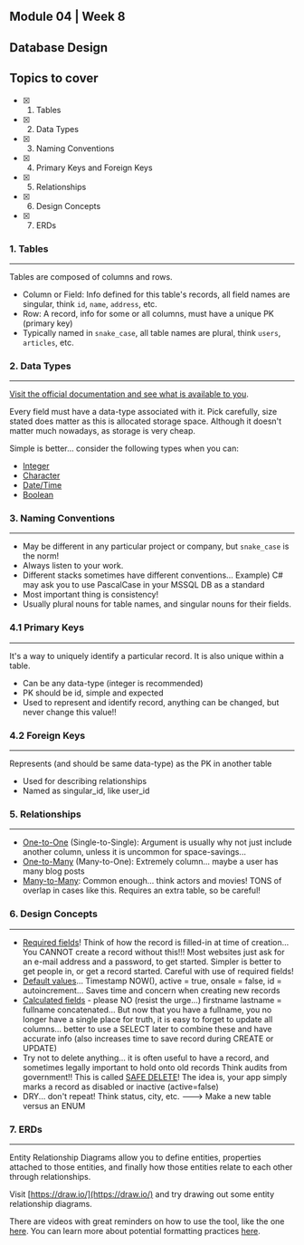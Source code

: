 ## Module 04 | Week 8
## Database Design

## Topics to cover

- [X] 1. Tables
- [X] 2. Data Types
- [X] 3. Naming Conventions
- [X] 4. Primary Keys and Foreign Keys
- [X] 5. Relationships
- [X] 6. Design Concepts
- [X] 7. ERDs

### 1. Tables
---

Tables are composed of columns and rows.
* Column or Field: Info defined for this table's records, all field names are singular, think `id`, `name`, `address`, etc.
* Row: A record, info for some or all columns, must have a unique PK (primary key)
* Typically named in `snake_case`, all table names are plural, think `users`, `articles`, etc.

### 2. Data Types
---

[Visit the official documentation and see what is available to you](https://www.postgresql.org/docs/current/datatype.html).

Every field must have a data-type associated with it. Pick carefully, size stated does matter as this is allocated storage space. Although it doesn't matter much nowadays, as storage is very cheap.

Simple is better... consider the following types when you can:

* [Integer](https://www.postgresql.org/docs/current/datatype-numeric.html#DATATYPE-INT)
* [Character](https://www.postgresql.org/docs/current/datatype-character.html)
* [Date/Time](https://www.postgresql.org/docs/current/datatype-datetime.html)
* [Boolean](https://www.postgresql.org/docs/current/datatype-boolean.html)

### 3. Naming Conventions
---

* May be different in any particular project or company, but `snake_case` is the norm!
* Always listen to your work.
* Different stacks sometimes have different conventions... Example) C# may ask you to use PascalCase in your MSSQL DB as a standard
* Most important thing is consistency!
* Usually plural nouns for table names, and singular nouns for their fields.

### 4.1 Primary Keys
---

It's a way to uniquely identify a particular record. It is also unique within a table.

* Can be any data-type (integer is recommended)
* PK should be id, simple and expected
* Used to represent and identify record, anything can be changed, but never change this value!!

### 4.2 Foreign Keys
---

Represents (and should be same data-type) as the PK in another table

* Used for describing relationships
* Named as singular_id, like user_id



### 5. Relationships
---

* [One-to-One](https://en.wikipedia.org/wiki/One-to-one_(data_model)) (Single-to-Single): Argument is usually why not just include another column, unless it is uncommon for space-savings...
* [One-to-Many](https://en.wikipedia.org/wiki/One-to-many_(data_model)) (Many-to-One): Extremely column... maybe a user has many blog posts
* [Many-to-Many](https://en.wikipedia.org/wiki/Many-to-many_(data_model)): Common enough... think actors and movies! TONS of overlap in cases like this. Requires an extra table, so be careful!

### 6. Design Concepts
---

* [Required fields](https://www.postgresql.org/docs/9.4/ddl-constraints.html)! Think of how the record is filled-in at time of creation... You CANNOT create a record without this!!! Most websites just ask for an e-mail address and a password, to get started. Simpler is better to get people in, or get a record started. Careful with use of required fields!
* [Default values](https://www.postgresql.org/docs/9.4/ddl-default.html)... Timestamp NOW(), active = true, onsale = false, id = autoincrement... Saves time and concern when creating new records
* [Calculated fields](https://www.postgresql.org/docs/12/ddl-generated-columns.html) - please NO (resist the urge...) firstname lastname = fullname concatenated... But now that you have a fullname, you no longer have a single place for truth, it is easy to forget to update all columns... better to use a SELECT later to combine these and have accurate info (also increases time to save record during CREATE or UPDATE)
* Try not to delete anything... it is often useful to have a record, and sometimes legally important to hold onto old records Think audits from government!! This is called [SAFE DELETE](https://medium.com/meroxa/creating-a-soft-delete-archive-table-with-postgresql-70ba2eb6baf3)! The idea is, your app simply marks a record as disabled or inactive (active=false)
* DRY... don't repeat! Think status, city, etc. ---> Make a new table versus an ENUM

### 7. ERDs
---

Entity Relationship Diagrams allow you to define entities, properties attached to those entities, and finally how those entities relate to each other through relationships.

Visit [https://draw.io/](https://draw.io/) and try drawing out some entity relationship diagrams.

There are videos with great reminders on how to use the tool, like the one [here](https://www.youtube.com/watch?v=lAtCySGDD48). You can learn more about potential formatting practices [here](https://www.smartdraw.com/entity-relationship-diagram/).
